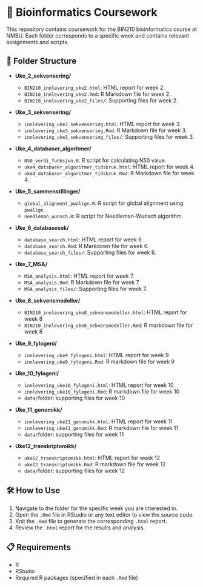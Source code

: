 # 🧬 Bioinformatics Coursework

This repository contains coursework for the BIN210 bioinformatics course at NMBU. Each folder corresponds to a specific week and contains relevant assignments and scripts.

## 📂 Folder Structure

- **Uke_2_sekvensering/**
  - `BIN210_innlevering_uke2.html`: HTML report for week 2.
  - `BIN210_innlevering_uke2.Rmd`: R Markdown file for week 2.
  - `BIN210_innlevering_uke2_files/`: Supporting files for week 2.

- **Uke_3_sekvensering/**
  - `innlevering_uke3_sekvensering.html`: HTML report for week 3.
  - `innlevering_uke3_sekvensering.Rmd`: R Markdown file for week 3.
  - `innlevering_uke3_sekvensering_files/`: Supporting files for week 3.

- **Uke_4_databaser_algoritmer/**
  - `N50_verdi_funksjon.R`: R script for calculating N50 value.
  - `uke4_databaser_algoritmer_tidsbruk.html`: HTML report for week 4.
  - `uke4_databaser_algoritmer_tidsbruk.Rmd`: R Markdown file for week 4.

- **Uke_5_sammenstillinger/**
  - `global_alignment_pwalign.R`: R script for global alignment using `pwalign`.
  - `needleman_wunsch.R`: R script for Needleman-Wunsch algorithm.

- **Uke_6_databasesok/**
  - `database_search.html`: HTML report for week 6.
  - `database_search.Rmd`: R Markdown file for week 6.
  - `database_search_files/`: Supporting files for week 6.

- **Uke_7_MSA/**
  - `MSA_analysis.html`: HTML report for week 7.
  - `MSA_analysis.Rmd`: R Markdown file for week 7.
  - `MSA_analysis_files/`: Supporting files for week 7.
 
- **Uke_8_sekvensmodeller/**
  - `BIN210_innlevering_uke8_sekvensmodeller.html`: HTML report for week 8 
  - `BIN210_innlevering_uke8_sekvensmodeller.Rmd`: R markdown file for week 8

- **Uke_9_fylogeni/**
  - `innlevering_uke9_fylogeni.html`: HTML report for week 9 
  - `innlevering_uke9_fylogeni.Rmd`: R markdown file for week 9 

- **Uke_10_fylogeni/** 
  - `innlevering_uke10_fylogeni.html`: HTML report for week 10 
  - `innlevering_uke10_fylogeni.Rmd`: R markdown file for week 10 
  - `data/`folder: supporting files for week 10 

- **Uke_11_genomikk/**
  - `innlevering_uke11_genomikk.html`: HTML report for week 11
  - `innlevering_uke11_genomikk.Rmd`: R markdown file for week 11
  - `data/`folder: supporting files for week 11

- **Uke12_transkriptomikk/**
  - `uke12_transkriptomikk.html`: HTML report for week 12 
  - `uke12_transkriptomikk.Rmd`: R markdown file for week 12 
  - `data/`folder: supporting files for week 12

## 🛠️ How to Use

1. Navigate to the folder for the specific week you are interested in.
2. Open the `.Rmd` file in RStudio or any text editor to view the source code.
3. Knit the `.Rmd` file to generate the corresponding `.html` report.
4. Review the `.html` report for the results and analysis.

## 📋 Requirements

- R
- RStudio
- Required R packages (specified in each `.Rmd` file)
